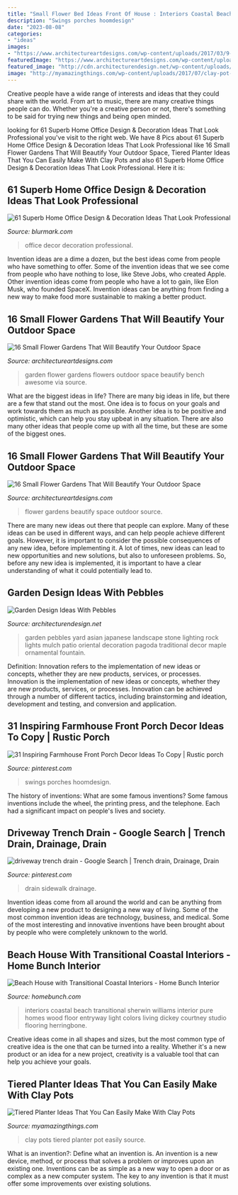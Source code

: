 ```yaml
---
title: "Small Flower Bed Ideas Front Of House : Interiors Coastal Beach Transitional Sherwin Williams Interior Pure Homes Wood Floor Entryway Light Colors Living Dickey Courtney Studio Flooring Herringbone"
description: "Swings porches hoomdesign"
date: "2023-08-08"
categories:
- "ideas"
images:
- "https://www.architectureartdesigns.com/wp-content/uploads/2017/03/9-24-630x471.jpg"
featuredImage: "https://www.architectureartdesigns.com/wp-content/uploads/2017/03/7-27.jpg"
featured_image: "http://cdn.architecturendesign.net/wp-content/uploads/2016/01/AD-Garden-Ideas-With-Pebbles-26.jpg"
image: "http://myamazingthings.com/wp-content/uploads/2017/07/clay-pot-ideas-5.jpeg"
---
```



Creative people have a wide range of interests and ideas that they could share with the world. From art to music, there are many creative things people can do. Whether you're a creative person or not, there's something to be said for trying new things and being open minded.

	

		
looking for 61 Superb Home Office Design &amp; Decoration Ideas That Look Professional you've visit to the right web. We have 8 Pics about 61 Superb Home Office Design &amp; Decoration Ideas That Look Professional like 16 Small Flower Gardens That Will Beautify Your Outdoor Space, Tiered Planter Ideas That You Can Easily Make With Clay Pots and also 61 Superb Home Office Design &amp; Decoration Ideas That Look Professional. Here it is:
		
    
## 61 Superb Home Office Design &amp; Decoration Ideas That Look Professional

<img loading=lazy src="https://www.blurmark.com/wp-content/uploads/2017/05/Adorable-Home-Office-Decor.jpg" onerror="this.onerror=null;this.src='https://tse3.mm.bing.net/th?id=OIP.94xt186UoaWR5qgCEYeHSQHaGq&amp;pid=15.1';" alt="61 Superb Home Office Design &amp; Decoration Ideas That Look Professional">

_Source: blurmark.com_

>office decor decoration professional. 

	

Invention ideas are a dime a dozen, but the best ideas come from people who have something to offer. Some of the invention ideas that we see come from people who have nothing to lose, like Steve Jobs, who created Apple. Other invention ideas come from people who have a lot to gain, like Elon Musk, who founded SpaceX. Invention ideas can be anything from finding a new way to make food more sustainable to making a better product.

    
## 16 Small Flower Gardens That Will Beautify Your Outdoor Space

<img loading=lazy src="https://www.architectureartdesigns.com/wp-content/uploads/2017/03/9-24-630x471.jpg" onerror="this.onerror=null;this.src='https://tse2.mm.bing.net/th?id=OIP.3HFTaMTrKBzpHUI2qZ3IXwHaFi&amp;pid=15.1';" alt="16 Small Flower Gardens That Will Beautify Your Outdoor Space">

_Source: architectureartdesigns.com_

>garden flower gardens flowers outdoor space beautify bench awesome via source. 

	

What are the biggest ideas in life?
There are many big ideas in life, but there are a few that stand out the most. One idea is to focus on your goals and work towards them as much as possible. Another idea is to be positive and optimistic, which can help you stay upbeat in any situation. There are also many other ideas that people come up with all the time, but these are some of the biggest ones.

    
## 16 Small Flower Gardens That Will Beautify Your Outdoor Space

<img loading=lazy src="https://www.architectureartdesigns.com/wp-content/uploads/2017/03/7-27.jpg" onerror="this.onerror=null;this.src='https://tse1.mm.bing.net/th?id=OIP.58tgsm0FjAKpC9T0KE0shQHaE8&amp;pid=15.1';" alt="16 Small Flower Gardens That Will Beautify Your Outdoor Space">

_Source: architectureartdesigns.com_

>flower gardens beautify space outdoor source. 

	

There are many new ideas out there that people can explore. Many of these ideas can be used in different ways, and can help people achieve different goals. However, it is important to consider the possible consequences of any new idea, before implementing it. A lot of times, new ideas can lead to new opportunities and new solutions, but also to unforeseen problems. So, before any new idea is implemented, it is important to have a clear understanding of what it could potentially lead to.

    
## Garden Design Ideas With Pebbles

<img loading=lazy src="http://cdn.architecturendesign.net/wp-content/uploads/2016/01/AD-Garden-Ideas-With-Pebbles-26.jpg" onerror="this.onerror=null;this.src='https://tse4.mm.bing.net/th?id=OIP.4Zla7erJAXUeOX1wmX7Z_wHaE6&amp;pid=15.1';" alt="Garden Design Ideas With Pebbles">

_Source: architecturendesign.net_

>garden pebbles yard asian japanese landscape stone lighting rock lights mulch patio oriental decoration pagoda traditional decor maple ornamental fountain. 

	

Definition: Innovation refers to the implementation of new ideas or concepts, whether they are new products, services, or processes.
Innovation is the implementation of new ideas or concepts, whether they are new products, services, or processes. Innovation can be achieved through a number of different tactics, including brainstorming and ideation, development and testing, and conversion and application.

    
## 31 Inspiring Farmhouse Front Porch Decor Ideas To Copy | Rustic Porch

<img loading=lazy src="https://i.pinimg.com/736x/15/7c/df/157cdf1e122b1e7ccd080ef375cf3bf1.jpg" onerror="this.onerror=null;this.src='https://tse1.mm.bing.net/th?id=OIP.kUR_KRjb4MbSYKVDzAE7bQHaLH&amp;pid=15.1';" alt="31 Inspiring Farmhouse Front Porch Decor Ideas To Copy | Rustic porch">

_Source: pinterest.com_

>swings porches hoomdesign. 

	

The history of inventions: What are some famous inventions?
Some famous inventions include the wheel, the printing press, and the telephone. Each had a significant impact on people's lives and society.

    
## Driveway Trench Drain - Google Search | Trench Drain, Drainage, Drain

<img loading=lazy src="https://i.pinimg.com/736x/54/2b/3d/542b3d940bec624623ba20c8a08cde53.jpg" onerror="this.onerror=null;this.src='https://tse1.mm.bing.net/th?id=OIP.srSxxyA9Df_oB3qsZ5ID2wHaJ3&amp;pid=15.1';" alt="driveway trench drain - Google Search | Trench drain, Drainage, Drain">

_Source: pinterest.com_

>drain sidewalk drainage. 

	

Invention ideas come from all around the world and can be anything from developing a new product to designing a new way of living. Some of the most common invention ideas are technology, business, and medical. Some of the most interesting and innovative inventions have been brought about by people who were completely unknown to the world.

    
## Beach House With Transitional Coastal Interiors - Home Bunch Interior

<img loading=lazy src="http://www.homebunch.com/wp-content/uploads/2016/05/3-1.jpg" onerror="this.onerror=null;this.src='https://tse4.mm.bing.net/th?id=OIP.8blwNpcyMuoXZOm0UftPUgHaLH&amp;pid=15.1';" alt="Beach House with Transitional Coastal Interiors - Home Bunch Interior">

_Source: homebunch.com_

>interiors coastal beach transitional sherwin williams interior pure homes wood floor entryway light colors living dickey courtney studio flooring herringbone. 

	

Creative ideas come in all shapes and sizes, but the most common type of creative idea is the one that can be turned into a reality. Whether it's a new product or an idea for a new project, creativity is a valuable tool that can help you achieve your goals.

    
## Tiered Planter Ideas That You Can Easily Make With Clay Pots

<img loading=lazy src="http://myamazingthings.com/wp-content/uploads/2017/07/clay-pot-ideas-5.jpeg" onerror="this.onerror=null;this.src='https://tse4.mm.bing.net/th?id=OIP.E8Wz8UGR_xs_H9BitXGH0QHaLH&amp;pid=15.1';" alt="Tiered Planter Ideas That You Can Easily Make With Clay Pots">

_Source: myamazingthings.com_

>clay pots tiered planter pot easily source. 

	

What is an invention?: Define what an invention is.
An invention is a new device, method, or process that solves a problem or improves upon an existing one. Inventions can be as simple as a new way to open a door or as complex as a new computer system. The key to any invention is that it must offer some improvements over existing solutions.

